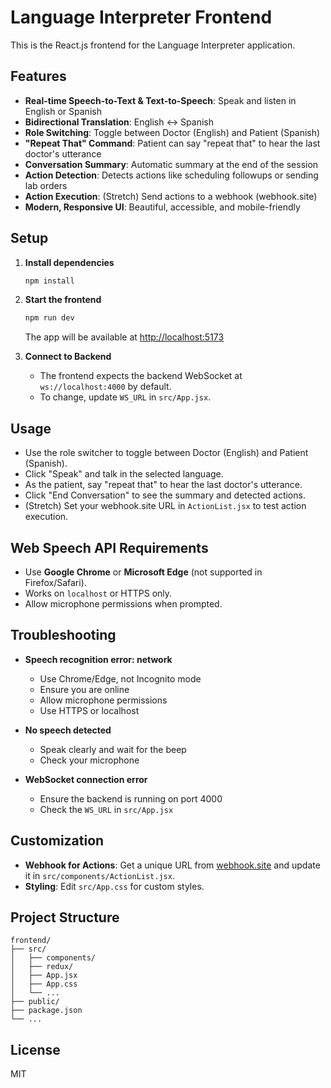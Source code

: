 # Language Interpreter Frontend

This is the React.js frontend for the Language Interpreter application.

## Features

- **Real-time Speech-to-Text & Text-to-Speech**: Speak and listen in English or Spanish
- **Bidirectional Translation**: English ↔ Spanish
- **Role Switching**: Toggle between Doctor (English) and Patient (Spanish)
- **"Repeat That" Command**: Patient can say "repeat that" to hear the last doctor's utterance
- **Conversation Summary**: Automatic summary at the end of the session
- **Action Detection**: Detects actions like scheduling followups or sending lab orders
- **Action Execution**: (Stretch) Send actions to a webhook (webhook.site)
- **Modern, Responsive UI**: Beautiful, accessible, and mobile-friendly

## Setup

1. **Install dependencies**
   ```bash
   npm install
   ```

2. **Start the frontend**
   ```bash
   npm run dev
   ```
   The app will be available at [http://localhost:5173](http://localhost:5173)

3. **Connect to Backend**
   - The frontend expects the backend WebSocket at `ws://localhost:4000` by default.
   - To change, update `WS_URL` in `src/App.jsx`.

## Usage

- Use the role switcher to toggle between Doctor (English) and Patient (Spanish).
- Click "Speak" and talk in the selected language.
- As the patient, say "repeat that" to hear the last doctor's utterance.
- Click "End Conversation" to see the summary and detected actions.
- (Stretch) Set your webhook.site URL in `ActionList.jsx` to test action execution.

## Web Speech API Requirements
- Use **Google Chrome** or **Microsoft Edge** (not supported in Firefox/Safari).
- Works on `localhost` or HTTPS only.
- Allow microphone permissions when prompted.

## Troubleshooting

- **Speech recognition error: network**
  - Use Chrome/Edge, not Incognito mode
  - Ensure you are online
  - Allow microphone permissions
  - Use HTTPS or localhost

- **No speech detected**
  - Speak clearly and wait for the beep
  - Check your microphone

- **WebSocket connection error**
  - Ensure the backend is running on port 4000
  - Check the `WS_URL` in `src/App.jsx`

## Customization

- **Webhook for Actions**: Get a unique URL from [webhook.site](https://webhook.site/) and update it in `src/components/ActionList.jsx`.
- **Styling**: Edit `src/App.css` for custom styles.

## Project Structure

```
frontend/
├── src/
│   ├── components/
│   ├── redux/
│   ├── App.jsx
│   ├── App.css
│   └── ...
├── public/
├── package.json
└── ...
```

## License
MIT

